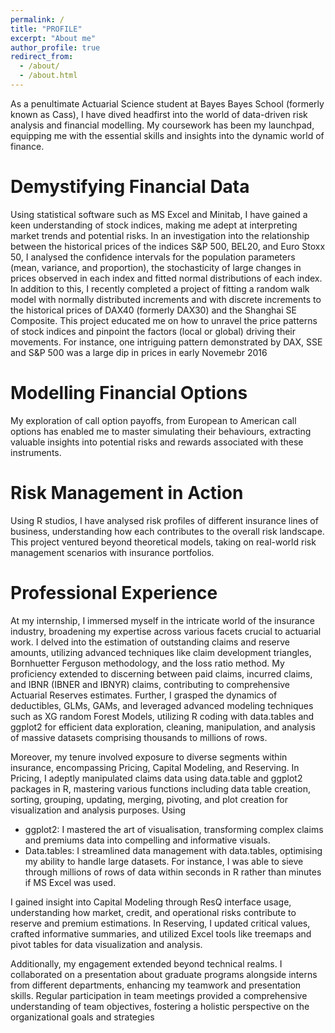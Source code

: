 ```yaml
---
permalink: /
title: "PROFILE"
excerpt: "About me"
author_profile: true
redirect_from: 
  - /about/
  - /about.html
---
```




As a penultimate Actuarial Science student at Bayes Bayes School (formerly known as Cass), I have dived headfirst into the world of data-driven risk analysis and financial modelling. My coursework has been my launchpad, equipping me with the essential skills and insights into the dynamic world of finance.

Demystifying Financial Data
======
Using statistical software such as MS Excel and Minitab, I have gained a keen understanding of stock indices, making me adept at interpreting market trends and potential risks. In an investigation into the relationship between the historical prices of the indices S&P 500, BEL20, and Euro Stoxx 50, I analysed the confidence intervals for the population parameters (mean, variance, and proportion), the stochasticity of large changes in prices observed in each index and fitted normal distributions of each index. In addition to this, I recently completed a project of fitting a random walk model with normally distributed increments and with discrete increments to the historical prices of DAX40 (formerly DAX30) and the Shanghai SE Composite. This project educated me on how to unravel the price patterns of stock indices and pinpoint the factors (local or global) driving their movements. For instance, one intriguing pattern demonstrated by DAX, SSE and S&P 500 was a large dip in prices in early Novemebr 2016

Modelling Financial Options
======
My exploration of call option payoffs, from European to American call options has enabled me to master simulating their behaviours, extracting valuable insights into potential risks and rewards associated with these instruments.

Risk Management in Action
======
Using R studios, I have analysed risk profiles of different insurance lines of business, understanding how each contributes to the overall risk landscape. This project ventured beyond theoretical models, taking on real-world risk management scenarios with insurance portfolios.

Professional Experience
======
At my internship, I immersed myself in the intricate world of the insurance industry, broadening my expertise across various facets crucial to actuarial work. I delved into the estimation of outstanding claims and reserve amounts, utilizing advanced techniques like claim development triangles, Bornhuetter Ferguson methodology, and the loss ratio method. My proficiency extended to discerning between paid claims, incurred claims, and IBNR (IBNER and IBNYR) claims, contributing to comprehensive Actuarial Reserves estimates. Further, I grasped the dynamics of deductibles, GLMs, GAMs, and leveraged advanced modeling techniques such as XG random Forest Models, utilizing R coding with data.tables and ggplot2 for efficient data exploration, cleaning, manipulation, and analysis of massive datasets comprising thousands to millions of rows.

Moreover, my tenure involved exposure to diverse segments within insurance, encompassing Pricing, Capital Modeling, and Reserving. In Pricing, I adeptly manipulated claims data using data.table and ggplot2 packages in R, mastering various functions including data table creation, sorting, grouping, updating, merging, pivoting, and plot creation for visualization and analysis purposes. Using
 * ggplot2: I mastered the art of visualisation, transforming complex claims and premiums data into compelling and informative visuals.
  * Data.tables: I streamlined data management with data.tables, optimising my ability to handle large datasets. For instance, I was able to sieve through millions of rows of data within seconds in R rather than minutes if MS Excel was used.

I gained insight into Capital Modeling through ResQ interface usage, understanding how market, credit, and operational risks contribute to reserve and premium estimations. In Reserving, I updated critical values, crafted informative summaries, and utilized Excel tools like treemaps and pivot tables for data visualization and analysis.

Additionally, my engagement extended beyond technical realms. I collaborated on a presentation about graduate programs alongside interns from different departments, enhancing my teamwork and presentation skills. Regular participation in team meetings provided a comprehensive understanding of team objectives, fostering a holistic perspective on the organizational goals and strategies
